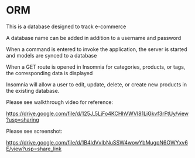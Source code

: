 # ORM
This is a database designed to track e-commerce

A database name can be added in addition to a username and password

When a command is entered to invoke the application, the server is started and models are synced to a database

When a GET route is opened in Insomnia for categories, products, or tags, the corresponding data is displayed

Insomnia will allow a user to edit, update, delete, or create new products in the existing database.

Please see walkthrough video for reference:

https://drive.google.com/file/d/125J_5LjFo4KCHhVWVI81LiGkvf3rFtUy/view?usp=sharing

Please see screenshot:

https://drive.google.com/file/d/1B4IdVvIbNuSSW4wowYbMugpN6OWYxv6E/view?usp=share_link





